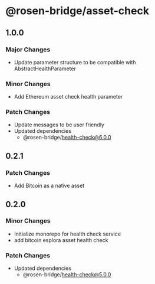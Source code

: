 # @rosen-bridge/asset-check

## 1.0.0

### Major Changes

- Update parameter structure to be compatible with AbstractHealthParameter

### Minor Changes

- Add Ethereum asset check health parameter

### Patch Changes

- Update messages to be user friendly
- Updated dependencies
  - @rosen-bridge/health-check@6.0.0

## 0.2.1

### Patch Changes

- Add Bitcoin as a native asset

## 0.2.0

### Minor Changes

- Initialize monorepo for health check service
- add bitcoin esplora asset health check

### Patch Changes

- Updated dependencies
  - @rosen-bridge/health-check@5.0.0
